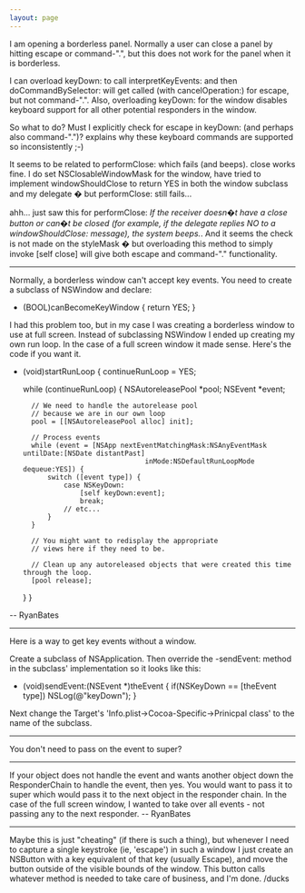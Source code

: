 ```yaml
---
layout: page
---
```


I am opening a borderless panel. Normally a user can close a panel by hitting escape or command-".", but this does not work for the panel when it is borderless.

I can overload keyDown: to call interpretKeyEvents: and then doCommandBySelector: will get called (with cancelOperation:) for escape, but not command-".". Also, overloading keyDown: for the window disables keyboard support for all other potential responders in the window.

So what to do? Must I explicitly check for escape in keyDown: (and perhaps also command-".")? explains why these keyboard commands are supported so inconsistently ;-)

It seems to be related to     performClose: which fails (and beeps).     close works fine. I do set     NSClosableWindowMask for the window, have tried to implement     windowShouldClose to return     YES in both the window subclass and my delegate � but     performClose: still fails...

ahh... just saw this for     performClose: *If the receiver doesn�t have a close button or can�t be closed (for example, if the delegate replies NO to a windowShouldClose: message), the system beeps.*. And it seems the check is not made on the     styleMask � but overloading this method to simply invoke     [self close] will give both escape and command-"." functionality.

----

Normally, a borderless window can't accept key events. You need to create a subclass of NSWindow and declare:

    
 - (BOOL)canBecomeKeyWindow
{
    return YES;
}


I had this problem too, but in my case I was creating a borderless window to use at full screen. Instead of subclassing NSWindow I ended up creating my own run loop. In the case of a full screen window it made sense. Here's the code if you want it.

    
- (void)startRunLoop
{
    continueRunLoop = YES;
    
    while (continueRunLoop) {
        NSAutoreleasePool   *pool;
        NSEvent              *event;
        
        // We need to handle the autorelease pool
        // because we are in our own loop
        pool = [[NSAutoreleasePool alloc] init];
         
        // Process events
        while (event = [NSApp nextEventMatchingMask:NSAnyEventMask untilDate:[NSDate distantPast]
                                    inMode:NSDefaultRunLoopMode dequeue:YES]) {
            switch ([event type]) {
                case NSKeyDown:
                    [self keyDown:event];
                    break;
                // etc...
            }
        }

        // You might want to redisplay the appropriate
        // views here if they need to be.
        
        // Clean up any autoreleased objects that were created this time through the loop.
        [pool release];
    }
}


-- RyanBates

----
Here is a way to get key events without a window.

Create a subclass of NSApplication. Then override the -sendEvent: method in the subclass' implementation so it looks like this:

    
- (void)sendEvent:(NSEvent *)theEvent
{
    if(NSKeyDown == [theEvent type])
       NSLog(@"keyDown");
}


Next change the Target's 'Info.plist->Cocoa-Specific->Prinicpal class' to the name of the subclass.

----

You don't need to pass on the event to     super? 

----

If your object does not handle the event and wants another object down the ResponderChain to handle the event, then yes. You would want to pass it to     super which would pass it to the next object in the responder chain. In the case of the full screen window, I wanted to take over all events - not passing any to the next responder. -- RyanBates

----
Maybe this is just "cheating" (if there is such a thing), but whenever I need to capture a single keystroke (ie, 'escape') in such a window I just create an NSButton with a key equivalent of that key (usually Escape), and move the button outside of the visible bounds of the window.  This button calls whatever method is needed to take care of business, and I'm done.  /ducks
